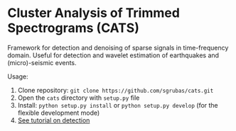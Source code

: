 # Cluster Analysis of Trimmed Spectrograms (CATS)
Framework for detection and denoising of sparse signals in time-frequency domain. Useful for detection and 
wavelet estimation of earthquakes and (micro)-seismic events.

Usage:
1. Clone repository: `git clone https://github.com/sgrubas/cats.git`
2. Open the `cats` directory with `setup.py` file
3. Install: `python setup.py install` or `python setup.py develop` (for the flexible development mode)
4. [See tutorial on detection](https://github.com/sgrubas/cats/blob/main/examples/DetectionTutorial.ipynb) 
